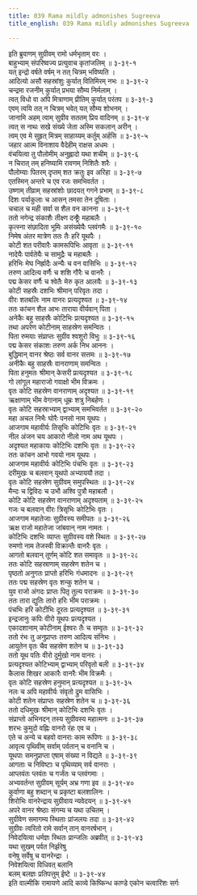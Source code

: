 ```yaml
---
title: 039 Rama mildly admonishes Sugreeva
title_english: 039 Rama mildly admonishes Sugreeva

---
```


<div class="audioEmbed"  caption="श्रीराम-हरिसीताराममूर्ति-घनपाठिभ्यां वचनम्" src="https://archive.org/download/Ramayana-recitation-Sriram-harisItArAmamUrti-Ghanapaati-v2/Kanda_4/Kanda_4_KSK-039-Vanarasena_Samkhya_Nivedanam.mp3"></div>

इति ब्रुवाणम् सुग्रीवम् रामो धर्मभृताम् वरः ।  
बाहुभ्याम् संपरिष्वज्य प्रत्युवाच कृतांजलिम् ॥ ३-३९-१  
यत् इन्द्रो वर्षते वर्षम् न तत् चित्रम् भविष्यति ।  
आदित्यो असौ सहस्रांशुः कुर्यात् वितिमिरम् नभः ॥ ३-३९-२  
चन्द्रमा रजनीम् कुर्यात् प्रभया सौम्य निर्मलाम् ।  
त्वत् विधो वा अपि मित्राणाम् प्रीतिम् कुर्यात् परंतप ॥ ३-३९-३  
एवम् त्वयि तत् न चित्रम् भवेत् यत् सौम्य शोभनम् ।  
जानामि अहम् त्वाम् सुग्रीव सततम् प्रिय वादिनम् ॥ ३-३९-४  
त्वत् स नाथः सखे संख्ये जेता अस्मि सकलान् अरीन् ।  
त्वम् एव मे सुहृत् मित्रम् साहाय्यम् कर्तुम् अर्हसि ॥ ३-३९-५  
जहार आत्म विनाशाय वैदेहीम् राक्षस अधमः ।  
वंचयित्वा तु पौलोमीम् अनुह्लादो यथा शचीम् ॥ ३-३९-६  
न चिरात् तम् हनिष्यामि रावणम् निशितैः शरैः ।  
पौलोम्याः पितरम् दृप्तम् शत क्रतुः इव अरिहा ॥ ३-३९-७  
एतस्मिन् अन्तरे च एव रजः समभिवर्तत ।  
उष्णाम् तीव्राम् सहस्रांशोः छादयत् गगने प्रभाम् ॥ ३-३९-८  
दिशः पर्याकुलाः च आसन् तमसा तेन दूषिताः ।  
चचाल च मही सर्वा स शैल वन कानना ॥ ३-३९-९  
ततो नगेन्द्र संकाशैः तीक्ष्ण दन्ष्ट्रैः महाबलैः ।  
कृत्स्ना संछादिता भूमिः असंख्येयैः प्लवंगमैः ॥ ३-३९-१०  
निमेष अंतर मात्रेण ततः तैः हरि यूथपैः ।  
कोटी शत परीवारैः कामरूपिभिः आवृता ॥ ३-३९-११  
नादेयैः पार्वतेयैः च सामुद्रैः च महाबलैः ।  
हरिभिः मेघ निर्ह्रादैः अन्यैः च वन वासिभिः ॥ ३-३९-१२  
तरुण आदित्य वर्णैः च शशि गौरैः च वानरैः ।  
पद्म केसर वर्णैः च श्वेतैः मेरु कृत आलयैः ॥ ३-३९-१३  
कोटी सहस्रैः दशभिः श्रीमान् परिवृतः तदा ।  
वीरः शतबलिः नाम वानरः प्रत्यदृश्यत ॥ ३-३९-१४  
ततः कांचन शैल आभः ताराया वीर्यवान् पिता ।  
अनेकैः बहु साहस्रैः कोटिभिः प्रत्यदृश्यत ॥ ३-३९-१५  
तथा अपरेण कोटीनाम् साहस्रेण समन्वितः ।  
पिता रुमयाः संप्राप्तः सुग्रीव श्वशुरो विभुः ॥ ३-३९-१६  
पद्म केसर संकाशः तरुण अर्क निभ आननः ।  
बुद्धिमान् वानर श्रेष्ठः सर्व वानर सत्तमः ॥ ३-३९-१७  
अनीकैः बहु साहस्रैः वानराणाम् समन्वितः ।  
पिता हनुमतः श्रीमान् केसरी प्रत्यदृश्यत ॥ ३-३९-१८  
गो लांगूल महाराजो गवाक्षो भीम विक्रमः ।  
वृतः कोटि सहस्रेण वानराणाम् अदृश्यत ॥ ३-३९-१९  
ऋक्षाणाम् भीम वेगानाम् धूम्रः शत्रु निबर्हणः ।  
वृतः कोटि सहस्राभ्याम् द्वाभ्याम् समभिवर्तत ॥ ३-३९-२०  
महा अचल निभैः घोरैः पनसो नाम यूथपः ।  
आजगाम महावीर्यः तिसृभिः कोटिभिः वृतः ॥ ३-३९-२१  
नील अंजन चय आकारो नीलो नाम अथ यूथपः ।  
अदृश्यत महाकायः कोटिभिः दशभिः वृतः ॥ ३-३९-२२  
ततः कांचन आभो गवयो नाम यूथपः ।  
आजगाम महावीर्यः कोटिभिः पंचभिः वृतः ॥ ३-३९-२३  
दरीमुखः च बलवान् यूथपो अभ्याययौ तदा ।  
वृतः कोटि सहस्रेण सुग्रीवम् समुपस्थितः ॥ ३-३९-२४  
मैन्दः च द्विविदः च उभौ अश्वि पुत्रौ महाबलौ ।  
कोटि कोटि सहस्रेण वानराणाम् अदृश्यताम् ॥ ३-३९-२५  
गजः च बलवान् वीरः त्रिसृभिः कोटिभिः वृतः ।  
आजगाम महातेजाः सुग्रीवस्य समीपतः ॥ ३-३९-२६  
ऋक्ष राजो महातेजा जांबवान् नाम नामतः ।  
कोटिभिः दशभिः व्याप्तः सुग्रीवस्य वशे स्थितः ॥ ३-३९-२७  
रुमणो नाम तेजस्वी विक्रान्तैः वानरैः वृतः ।  
आगतो बलवान् तूर्णम् कोटि शत समावृतः ॥ ३-३९-२८  
ततः कोटि सहस्राणाम् सहस्रेण शतेन च ।  
पृष्ठतो अनुगतः प्राप्तो हरिभिः गंधमादनः ॥ ३-३९-२९  
ततः पद्म सहस्रेण वृतः शन्कु शतेन च ।  
युव राजो अंगदः प्राप्तः पितृ तुल्य पराक्रमः ॥ ३-३९-३०  
ततः तारा द्युतिः तारो हरिः भीम पराक्रमः ।  
पंचभिः हरि कोटीभिः दूरतः प्रत्यदृश्यत ॥ ३-३९-३१  
इन्द्रजानुः कपिः वीरो यूथपः प्रत्यदृश्यत ।  
एकादशानाम् कोटीनाम् ईश्वरः तैः च सम्वृतः ॥ ३-३९-३२  
ततो रंभः तु अनुप्राप्तः तरुण आदित्य संनिभः ।  
आयुतेन वृतः चैव सहस्रेण शतेन च ॥ ३-३९-३३  
ततो यूथ पतिः वीरो दुर्मुखो नाम वानरः ।  
प्रत्यदृश्यत कोटिभ्याम् द्वाभ्याम् परिवृतो बली ॥ ३-३९-३४  
कैलास शिखर आकारैः वानरैः भीम विक्रमैः ।  
वृतः कोटि सहस्रेण हनुमान् प्रत्यदृश्यत ॥ ३-३९-३५  
नलः च अपि महावीर्यः संवृतो द्रुम वासिभिः ।  
कोटी शतेन संप्राप्तः सहस्रेण शतेन च ॥ ३-३९-३६  
ततो दधिमुखः श्रीमान् कोटिभिः दशभिः वृतः ।  
संप्राप्तो अभिनदन् तस्य सुग्रीवस्य महात्मनः ॥ ३-३९-३७  
शरभः कुमुदो वह्निः वानरो रंहः एव च ।  
एते च अन्ये च बहवो वानराः काम रूपिणः ॥ ३-३९-३८  
आवृत्य पृथिवीम् सर्वाम् पर्वतान् च वनानि च ।  
यूथपाः समनुप्राप्ता एषाम् संख्या न विद्यते ॥ ३-३९-३९  
आगताः च निविष्टाः च पृथिव्याम् सर्व वानराः ।  
आप्लवंतः प्लवंतः च गर्जंतः च प्लवंगमाः ।  
अभ्यवर्तन्त सुग्रीवम् सूर्यम् अभ्र गणा इव ॥ ३-३९-४०  
कुर्वाणा बहु शब्दान् च प्रकृष्टा बलशालिनः ।  
शिरोभिः वानरेन्द्राय सुग्रीवाय न्यवेदयन् ॥ ३-३९-४१  
अपरे वानर श्रेष्ठाः संगम्य च यथा उचितम् ।  
सुग्रीवेण समागम्य स्थिताः प्रांजलयः तदा ॥ ३-३९-४२  
सुग्रीवः त्वरितो रामे सर्वान् तान् वानरर्षभान् ।  
निवेदयित्वा धर्मज्ञः स्थितः प्रान्जलिः अब्रवीत् ॥ ३-३९-४३  
यथा सुखम् पर्वत निर्झरेषु  
वनेषु सर्वेषु च वानरेन्द्राः ।  
निवेशयित्वा विधिवत् बलानि  
बलम् बलज्ञः प्रतिपत्तुम् ईष्टे ॥ ३-३९-४४  
इति वाल्मीकि रामायणे आदि काव्ये किष्किन्ध काण्डे एकोन चत्वारिंशः सर्गः